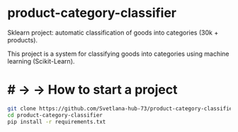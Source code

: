 # product-category-classifier
Sklearn project: automatic classification of goods into categories (30k + products). 


This project is a system for classifying goods into categories using machine learning (Scikit-Learn).

# # → → How to start a project
```bash
git clone https://github.com/Svetlana-hub-73/product-category-classifier.git
cd product-category-classifier
pip install -r requirements.txt
